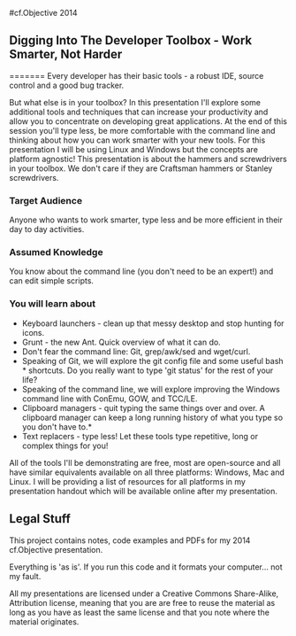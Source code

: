 #cf.Objective 2014
## Digging Into The Developer Toolbox - Work Smarter, Not Harder
=======
Every developer has their basic tools - a robust IDE, source control and a good bug tracker.

But what else is in your toolbox? In this presentation I'll explore some additional tools and techniques that can increase your productivity and allow you to concentrate on developing great applications.  At the end of this session you'll type less, be more comfortable with the command line and thinking about how you can work smarter with your new tools.  For this presentation I will be using Linux and Windows but the concepts are platform agnostic! This presentation is about the hammers and screwdrivers in your toolbox. We don't care if they are Craftsman hammers or Stanley screwdrivers.​

### Target Audience

Anyone who wants to work smarter, type less and be more efficient in their day to day activities.

### Assumed Knowledge

You know about the command line (you don't need to be an expert!) and can edit simple scripts.

### You will learn about

* Keyboard launchers - clean up that messy desktop and stop hunting for icons.
* Grunt - the new Ant. Quick overview of what it can do.
* Don't fear the command line: Git, grep/awk/sed and wget/curl.
* Speaking of Git, we will explore the git config file and some useful bash * shortcuts. Do you really want to type 'git status' for the rest of your life?
* Speaking of the command line, we will explore improving the Windows command line with ConEmu, GOW, and TCC/LE.
* Clipboard managers - quit typing the same things over and over. A clipboard manager can keep a long running history of what you type so you don't have to.* 
* Text replacers - type less! Let these tools type repetitive, long or complex things for you! 

All of the tools I'll be demonstrating are free, most are open-source and all have similar equivalents available on all three platforms: Windows, Mac and Linux. I will be providing a list of resources for all platforms in my presentation handout which will be available online after my presentation.


## Legal Stuff
This project contains notes, code examples and PDFs for my 2014 cf.Objective presentation.

Everything is 'as is'. If you run this code and it formats your computer... not my fault. 

All my presentations are licensed under a Creative Commons Share-Alike, Attribution license, meaning that you are are free to reuse the material as long as you have as least the same license and that you note where the material originates.
